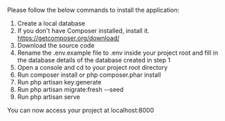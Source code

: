 
Please follow the below commands to install the application:

1. Create a local database
2. If you don't have Composer installed, install it. https://getcomposer.org/download/
3. Download the source code
4. Rename the .env.example file to .env inside your project root and fill in the database details of the database created in step 1
5. Open a console and cd to your project root directory
6. Run composer install or php composer.phar install
7. Run php artisan key:generate
8. Run php artisan migrate:fresh --seed
9. Run php artisan serve

You can now access your project at localhost:8000


